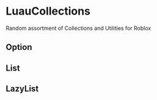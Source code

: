 # LuauCollections
Random assortment of Collections and Utilities for Roblox

## Option

## List

## LazyList
